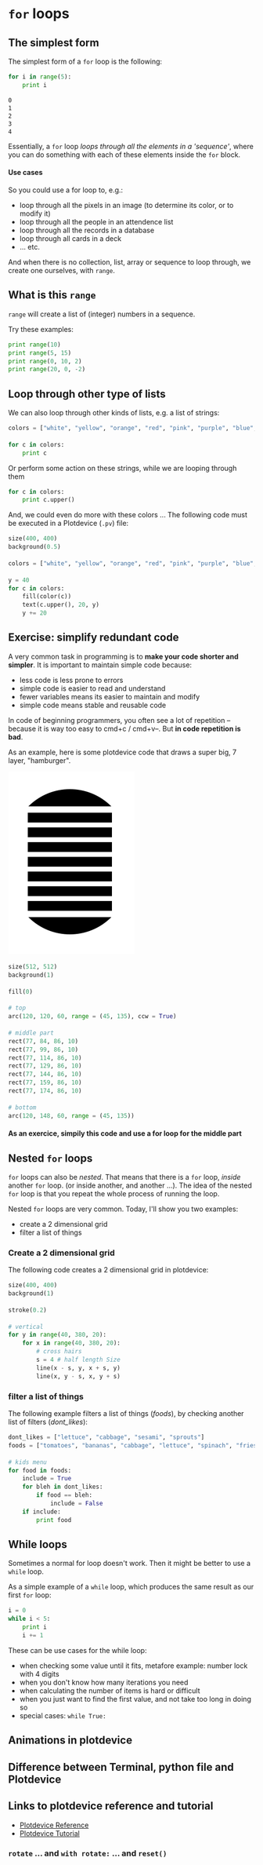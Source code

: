 # `for` loops

## The simplest form

The simplest form of a `for` loop is the following:

```python
for i in range(5):
	print i
```

```
0
1
2
3
4
```

Essentially, a `for` loop *loops through all the elements in a 'sequence'*, where you can do something with each of these elements inside the `for` block.

#### Use cases

So you could use a for loop to, e.g.:

- loop through all the pixels in an image (to determine its color, or to modify it)
- loop through all the people in an attendence list
- loop through all the records in a database
- loop through all cards in a deck
- ... etc.

And when there is no collection, list, array or sequence to loop through, we create one ourselves, with `range`.

## What is this `range`

`range` will create a list of (integer) numbers in a sequence.

Try these examples:

```python
print range(10)
print range(5, 15)
print range(0, 10, 2)
print range(20, 0, -2)
```

## Loop through other type of lists

We can also loop through other kinds of lists, e.g. a list of strings:

```python
colors = ["white", "yellow", "orange", "red", "pink", "purple", "blue", "green", "brown", "black"]

for c in colors:
	print c
```

Or perform some action on these strings, while we are looping through them

```python
for c in colors:
	print c.upper()
```

And, we could even do more with these colors ...  The following code must be executed in a Plotdevice (`.pv`) file:

```python
size(400, 400)
background(0.5)

colors = ["white", "yellow", "orange", "red", "pink", "purple", "blue", "green", "brown", "black"]

y = 40
for c in colors:
    fill(color(c))
    text(c.upper(), 20, y)
    y += 20
```

## Exercise: simplify redundant code

A very common task in programming is to **make your code shorter and simpler**. It is important to maintain simple code because:

- less code is less prone to errors
- simple code is easier to read and understand
- fewer variables means its easier to maintain and modify
- simple code means stable and reusable code

In code of beginning programmers, you often see a lot of repetition –because it is way too easy to cmd+c / cmd+v–. But **in code repetition is bad**.

As an example, here is some plotdevice code that draws a super big, 7 layer, "hamburger".

![hamburger image](hamburger7.png)

```python
size(512, 512)
background(1)

fill(0)

# top
arc(120, 120, 60, range = (45, 135), ccw = True)

# middle part
rect(77, 84, 86, 10)
rect(77, 99, 86, 10)
rect(77, 114, 86, 10)
rect(77, 129, 86, 10)
rect(77, 144, 86, 10)
rect(77, 159, 86, 10)
rect(77, 174, 86, 10)

# bottom
arc(120, 148, 60, range = (45, 135))
```

#### As an exercice, simpily this code and use a for loop for the middle part

## Nested `for` loops

`for` loops can also be *nested*. That means that there is a `for` loop, *inside* another `for` loop. (or inside another, and another ...). The idea of the nested `for` loop is that you repeat the whole process of running the loop.

Nested `for` loops are very common. Today, I'll show you two examples:

- create a 2 dimensional grid
- filter a list of things

### Create a 2 dimensional grid

The following code creates a 2 dimensional grid in plotdevice:

```python
size(400, 400)
background(1)

stroke(0.2)

# vertical
for y in range(40, 380, 20):
    for x in range(40, 380, 20):
        # cross hairs
        s = 4 # half length Size
        line(x - s, y, x + s, y)
        line(x, y - s, x, y + s)
```

### filter a list of things

The following example filters a list of things (*foods*), by checking another list of filters (*dont_likes*):

```python
dont_likes = ["lettuce", "cabbage", "sesami", "sprouts"]
foods = ["tomatoes", "bananas", "cabbage", "lettuce", "spinach", "fries", "apples"]

# kids menu
for food in foods:
	include = True
	for bleh in dont_likes:
		if food == bleh:
			include = False
	if include:
		print food
```

## While loops

Sometimes a normal for loop doesn't work. Then it might be better to use a `while` loop.

As a simple example of a `while` loop, which produces the same result as our first `for` loop:

```python
i = 0
while i < 5:
	print i
	i += 1
```

These can be use cases for the while loop:

- when checking some value until it fits, metafore example: number lock with 4 digits
- when you don't know how many iterations you need
- when calculating the number of items is hard or difficult
- when you just want to find the first value, and not take too long in doing so
- special cases: `while True:`

## Animations in plotdevice

## Difference between Terminal, python file and Plotdevice

## Links to plotdevice reference and tutorial

- [Plotdevice Reference](http://plotdevice.io/manual#ref)
- [Plotdevice Tutorial](http://plotdevice.io/tut/Getting_Started)

### `rotate` ... and `with rotate:` ... and `reset()`